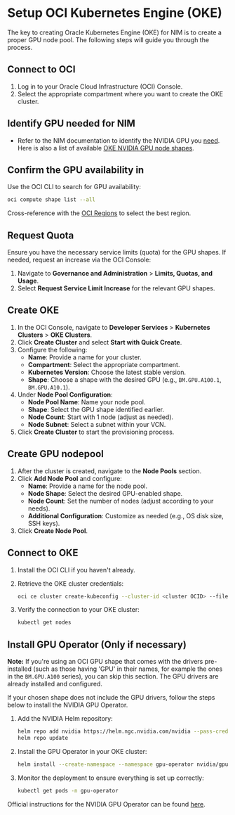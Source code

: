 # Setup OCI Kubernetes Engine (OKE)

The key to creating Oracle Kubernetes Engine (OKE) for NIM is to create a proper GPU node pool. The following steps will guide you through the process.

## Connect to OCI

1. Log in to your Oracle Cloud Infrastructure (OCI) Console.
2. Select the appropriate compartment where you want to create the OKE cluster.

## Identify GPU needed for NIM

- Refer to the NIM documentation to identify the NVIDIA GPU you [need](https://docs.nvidia.com/nim/large-language-models/latest/support-matrix.html). Here is also a list of available [OKE NVIDIA GPU node shapes](https://docs.oracle.com/en-us/iaas/Content/Compute/References/computeshapes.htm#vm-gpu).


## Confirm the GPU availability in 

Use the OCI CLI to search for GPU availability:

   ```bash
   oci compute shape list --all
   ```

   Cross-reference with the [OCI Regions](https://www.oracle.com/cloud/data-regions.html) to select the best region.

## Request Quota

Ensure you have the necessary service limits (quota) for the GPU shapes. If needed, request an increase via the OCI Console:

1. Navigate to **Governance and Administration** > **Limits, Quotas, and Usage**.
2. Select **Request Service Limit Increase** for the relevant GPU shapes.

## Create OKE

1. In the OCI Console, navigate to **Developer Services** > **Kubernetes Clusters** > **OKE Clusters**.
2. Click **Create Cluster** and select **Start with Quick Create**.
3. Configure the following:
   - **Name**: Provide a name for your cluster.
   - **Compartment**: Select the appropriate compartment.
   - **Kubernetes Version**: Choose the latest stable version.
   - **Shape**: Choose a shape with the desired GPU (e.g., `BM.GPU.A100.1`, `BM.GPU.A10.1`).
4. Under **Node Pool Configuration**:
   - **Node Pool Name**: Name your node pool.
   - **Shape**: Select the GPU shape identified earlier.
   - **Node Count**: Start with 1 node (adjust as needed).
   - **Node Subnet**: Select a subnet within your VCN.
5. Click **Create Cluster** to start the provisioning process.

## Create GPU nodepool

1. After the cluster is created, navigate to the **Node Pools** section.
2. Click **Add Node Pool** and configure:
   - **Name**: Provide a name for the node pool.
   - **Node Shape**: Select the desired GPU-enabled shape.
   - **Node Count**: Set the number of nodes (adjust according to your needs).
   - **Additional Configuration**: Customize as needed (e.g., OS disk size, SSH keys).
3. Click **Create Node Pool**.

## Connect to OKE

1. Install the OCI CLI if you haven't already.
2. Retrieve the OKE cluster credentials:

   ```bash
   oci ce cluster create-kubeconfig --cluster-id <cluster OCID> --file $HOME/.kube/config --region <region> --token-version 2.0.0 --kube-endpoint PUBLIC_ENDPOINT
   ```

3. Verify the connection to your OKE cluster:

   ```bash
   kubectl get nodes
   ```

## Install GPU Operator (Only if necessary)

**Note:** If you're using an OCI GPU shape that comes with the drivers pre-installed (such as those  having 'GPU' in their names, for example the ones in the `BM.GPU.A100` series), you can skip this section. The GPU drivers are already installed and configured. 

If your chosen shape does not include the GPU drivers, follow the steps below to install the NVIDIA GPU Operator.

1. Add the NVIDIA Helm repository:

   ```bash
   helm repo add nvidia https://helm.ngc.nvidia.com/nvidia --pass-credentials
   helm repo update
   ```

2. Install the GPU Operator in your OKE cluster:

   ```bash
   helm install --create-namespace --namespace gpu-operator nvidia/gpu-operator --wait --generate-name
   ```

3. Monitor the deployment to ensure everything is set up correctly:

   ```bash
   kubectl get pods -n gpu-operator
   ```

Official instructions for the NVIDIA GPU Operator can be found [here](https://docs.nvidia.com/datacenter/cloud-native/gpu-operator/latest/getting-started.html).
